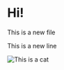# Hi! 

This is a new file

This is a new line

![This is a cat](https://placekitten.com/g/200/300 "A cat")